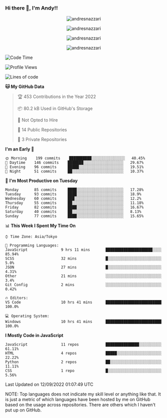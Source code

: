 ### Hi there 👋, I'm Andy!!

<p align="center" >
  <img src="https://github-profile-trophy.vercel.app/?username=AndresNazzari&theme=dracula&column=-1" alt="andresnazzari"/>
</p>

<p align="center">
  <img  src="https://github-readme-stats.vercel.app/api?username=AndresNazzari&count_private=true&show_icons=true&theme=dracula" alt="andresnazzari"/>
</p>
<p align="center">
  <img  src="https://github-readme-stats.vercel.app/api/top-langs/?username=AndresNazzari&layout=compact" alt="andresnazzari"/>
</p>
<p align="center" >
  <img src="https://github-readme-stats.vercel.app/api/wakatime?username=AndresNazzari" alt="andresnazzari"/>
</p>

<!--START_SECTION:waka-->
![Code Time](http://img.shields.io/badge/Code%20Time-149%20hrs%2024%20mins-blue)

![Profile Views](http://img.shields.io/badge/Profile%20Views-2-blue)

![Lines of code](https://img.shields.io/badge/From%20Hello%20World%20I%27ve%20Written-229%20Thousand%20lines%20of%20code-blue)

**🐱 My GitHub Data** 

> 🏆 453 Contributions in the Year 2022
 > 
> 📦 80.2 kB Used in GitHub's Storage 
 > 
> 🚫 Not Opted to Hire
 > 
> 📜 14 Public Repositories 
 > 
> 🔑 3 Private Repositories  
 > 
**I'm an Early 🐤** 

```text
🌞 Morning    199 commits    ██████████░░░░░░░░░░░░░░░   40.45% 
🌆 Daytime    146 commits    ███████░░░░░░░░░░░░░░░░░░   29.67% 
🌃 Evening    96 commits     █████░░░░░░░░░░░░░░░░░░░░   19.51% 
🌙 Night      51 commits     ██░░░░░░░░░░░░░░░░░░░░░░░   10.37%

```
📅 **I'm Most Productive on Tuesday** 

```text
Monday       85 commits     ████░░░░░░░░░░░░░░░░░░░░░   17.28% 
Tuesday      93 commits     ████░░░░░░░░░░░░░░░░░░░░░   18.9% 
Wednesday    60 commits     ███░░░░░░░░░░░░░░░░░░░░░░   12.2% 
Thursday     55 commits     ██░░░░░░░░░░░░░░░░░░░░░░░   11.18% 
Friday       82 commits     ████░░░░░░░░░░░░░░░░░░░░░   16.67% 
Saturday     40 commits     ██░░░░░░░░░░░░░░░░░░░░░░░   8.13% 
Sunday       77 commits     ████░░░░░░░░░░░░░░░░░░░░░   15.65%

```


📊 **This Week I Spent My Time On** 

```text
⌚︎ Time Zone: Asia/Tokyo

💬 Programming Languages: 
JavaScript               9 hrs 11 mins       █████████████████████░░░░   85.94% 
SCSS                     32 mins             █░░░░░░░░░░░░░░░░░░░░░░░░   5.0% 
JSON                     27 mins             █░░░░░░░░░░░░░░░░░░░░░░░░   4.31% 
Other                    21 mins             ░░░░░░░░░░░░░░░░░░░░░░░░░   3.4% 
Git Config               2 mins              ░░░░░░░░░░░░░░░░░░░░░░░░░   0.42%

🔥 Editors: 
VS Code                  10 hrs 41 mins      █████████████████████████   100.0%

💻 Operating System: 
Windows                  10 hrs 41 mins      █████████████████████████   100.0%

```

**I Mostly Code in JavaScript** 

```text
JavaScript               11 repos            ███████████████░░░░░░░░░░   61.11% 
HTML                     4 repos             █████░░░░░░░░░░░░░░░░░░░░   22.22% 
Python                   2 repos             ██░░░░░░░░░░░░░░░░░░░░░░░   11.11% 
CSS                      1 repo              █░░░░░░░░░░░░░░░░░░░░░░░░   5.56%

```



 Last Updated on 12/09/2022 01:07:49 UTC
<!--END_SECTION:waka-->

NOTE: Top languages does not indicate my skill level or anything like that. It is just a metric of which languages have been hosted by me on GitHub based on the usage across repositories. There are others which I haven't put up on GitHub.

<!-- Here are some ideas to get you started:

-   🔭 I’m currently working on ...
-   🌱 I’m currently learning ...
-   👯 I’m looking to collaborate on ...
-   🤔 I’m looking for help with ...
-   💬 Ask me about ...
-   📫 How to reach me: ...
-   😄 Pronouns: ...
-   ⚡ Fun fact: ... -->
